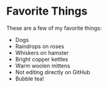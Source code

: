 # Favorite Things

These are a few of my favorite things:

- Dogs
- Raindrops on roses
- Whiskers on hamster
- Bright copper kettles
- Warm woolen mittens
- Not editing directly on GitHub
- Bubble tea!
